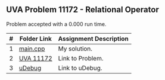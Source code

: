 ## UVA Problem 11172 - Relational Operator

Problem accepted with a 0.000 run time.

|  #  | Folder Link | Assignment Description |
| :-: | ----------- | ---------------------- |
| 1  |  [main.cpp](https://github.com/aelious/4883-Prog-Tech/blob/main/Assignments/A05/UVA%20Problems/11172/main.cpp) | My solution.  |
| 2  | [UVA 11172](https://onlinejudge.org/index.php?option=onlinejudge&Itemid=8&page=show_problem&problem=2113)  |  Link to Problem. |
| 3  | [uDebug](https://www.udebug.com/UVa/11172)  |  Link to uDebug. |




